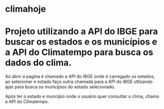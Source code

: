 # climahoje

# Projeto utilizando a API do IBGE para buscar os estados e os municípios e a API do Climatempo para busca os dados do clima.

Ao abrir a pagina é chamado a API do IBGE onde é carregado os estados, ao selecionar o estado faço outra chamada para a API do IBGE utlizando ajax para busca os municípios do estado selecionado.

Após ter o estado e muncípio onde o usuário quer consultar o clima, chamo a API do Climatempo.

